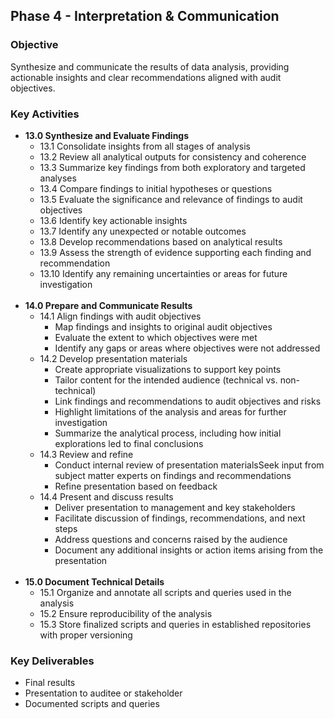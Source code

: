 ## Phase 4 - Interpretation & Communication

### Objective
Synthesize and communicate the results of data analysis, providing actionable insights and clear recommendations aligned with audit objectives.

### Key Activities

- **13.0 Synthesize and Evaluate Findings**
	- 13.1 Consolidate insights from all stages of analysis
	- 13.2 Review all analytical outputs for consistency and coherence
	- 13.3 Summarize key findings from both exploratory and targeted analyses
	- 13.4 Compare findings to initial hypotheses or questions
	- 13.5 Evaluate the significance and relevance of findings to audit objectives
	- 13.6 Identify key actionable insights
	- 13.7 Identify any unexpected or notable outcomes
	- 13.8 Develop recommendations based on analytical results
	- 13.9 Assess the strength of evidence supporting each finding and recommendation
	- 13.10 Identify any remaining uncertainties or areas for future investigation
<br><br>
- **14.0 Prepare and Communicate Results**
	- 14.1 Align findings with audit objectives
		- Map findings and insights to original audit objectives
		- Evaluate the extent to which objectives were met
		- Identify any gaps or areas where objectives were not addressed
	- 14.2 Develop presentation materials
		- Create appropriate visualizations to support key points
		- Tailor content for the intended audience (technical vs. non-technical)
		- Link findings and recommendations to audit objectives and risks
		- Highlight limitations of the analysis and areas for further investigation
		- Summarize the analytical process, including how initial explorations led to final conclusions
	- 14.3 Review and refine
		- Conduct internal review of presentation materialsSeek input from subject matter experts on findings and recommendations
		- Refine presentation based on feedback
	- 14.4 Present and discuss results
		- Deliver presentation to management and key stakeholders
		- Facilitate discussion of findings, recommendations, and next steps
		- Address questions and concerns raised by the audience
		- Document any additional insights or action items arising from the presentation
<br><br>
- **15.0 Document Technical Details**
	- 15.1 Organize and annotate all scripts and queries used in the analysis
	- 15.2 Ensure reproducibility of the analysis
	- 15.3 Store finalized scripts and queries in established repositories with proper versioning

### Key Deliverables
- Final results
- Presentation to auditee or stakeholder
- Documented scripts and queries